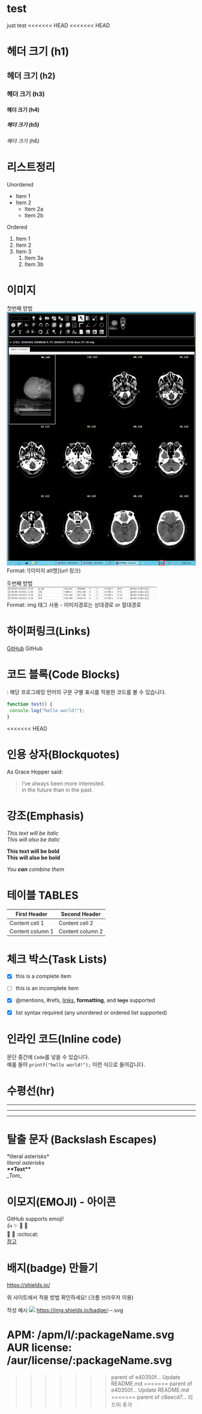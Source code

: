 # test
just test
<<<<<<< HEAD
<<<<<<< HEAD

# 헤더 크기 (h1)
## 헤더 크기 (h2)
### 헤더 크기 (h3)
#### 헤더 크기 (h4)
##### 헤더 크기 (h5)
###### 해더 크기 (h6)


# 리스트정리
Unordered
* Item 1
* Item 2
  * Item 2a
  * Item 2b
  
Ordered
1. Item 1
1. Item 2
1. Item 3
   1. Item 3a
   1. Item 3b
   

# 이미지  
첫번째 방법  
![cv3_이미지](/image/123.png)  
Format: ![이미지 alt명](url 링크)

두번째 방법  
<a href="#"><img src="https://github.com/wangmoo/test/blob/master/image/special.png" width="400px" alt="특수검진링크"></a>   
Format: img 태그 사용 - 이미지경로는 상대경로 or 절대경로


# 하이퍼링크(Links)

[GitHub](http://github.com "깃허브") 
GitHub


# 코드 블록(Code Blocks)​

: 해당 프로그래밍 언어의 구문 구별 표시를 적용한 코드를 볼 수 있습니다.

```javascript
function test() {
 console.log("hello world!");
}
```
<<<<<<< HEAD


# 인용 상자(Blockquotes)

As Grace Hopper said:

> I’ve always been more interested.  
> in the future than in the past.
 
 
 
# 강조(Emphasis)

*This text will be italic*  
_This will also be italic_  

**This text will be bold**  
__This will also be bold__  

*You **can** combine them*  
 
 
 
# 테이블 TABLES

First Header | Second Header
------------ | -------------
Content cell 1 | Content cell 2
Content column 1 | Content column 2
 
 
 
# 체크 박스(Task Lists)

- [x] this is a complete item  
- [ ] this is an incomplete item  
- [x] @mentions, #refs, [links](), **formatting**, and <del>tags</del> supported  
- [x] list syntax required (any unordered or ordered list supported)  
 
 
 
# 인라인 코드(Inline code)

문단 중간에 `Code`를 넣을 수 있습니다.  
예를 들어 `printf("hello world!");` 이런 식으로 들어갑니다.
 
 
 
# 수평선(hr)

---
***
___
 
 
 
# 탈출 문자 (Backslash Escapes)

\*literal asterisks\*  
*literal asterisks*  
__\*\*Text\*\*__  
_\_Tom\__  
 
 
 
# 이모지(EMOJI) - 아이콘

GitHub supports emoji!  
:+1: :sparkles: :camel: :tada:  
:rocket: :metal: :octocat:  
[참고](http://emoji-cheat-sheet.com "이모지사이트") 


# 배지(badge) 만들기

https://shields.io/

위 사이트에서 적용 방법 확인하세요! (크롬 브라우저 이용)

작성 예시
<img src="https://img.shields.io/badge/license-mit-green.svg">
https://img.shields.io/badge/<LABEL>-<MESSAGE>-<COLOR>.svg

APM:		/apm/l/:packageName.svg
AUR license:	/aur/license/:packageName.svg
=======
>>>>>>> parent of e40350f... Update README.md
=======
>>>>>>> parent of e40350f... Update README.md
=======
>>>>>>> parent of c6eecd7... 리드미 추가
